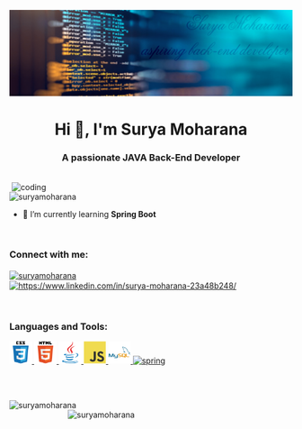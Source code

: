 ![logo](https://github.com/SuryAMoharana/SuryAMoharana/blob/main/GitHub_Banner.png)
<h1 align="center">Hi 👋, I'm Surya Moharana</h1>
<h3 align="center">A passionate JAVA Back-End Developer</h3>
<br>
<img align="right" alt="coding" width="500" src="https://r7q6w9z6.rocketcdn.me/career/wp-content/uploads/2020/03/full-stack-development.gif">

<p align="left"> <img src="https://komarev.com/ghpvc/?username=suryamoharana&label=Profile%20views&color=0e75b6&style=flat" alt="suryamoharana" /> </p>

- 🌱 I’m currently learning **Spring Boot**
<br>


<h3 align="left">Connect with me:</h3>
<p align="left">
<a href="https://twitter.com/SuryAMoharana" target="blank"><img align="center" src="https://raw.githubusercontent.com/rahuldkjain/github-profile-readme-generator/master/src/images/icons/Social/twitter.svg" alt="suryamoharana" height="30" width="40" /></a>
<a href="https://www.linkedin.com/in/surya-moharana-23a48b248/" target="blank"><img align="center" src="https://raw.githubusercontent.com/rahuldkjain/github-profile-readme-generator/master/src/images/icons/Social/linked-in-alt.svg" alt="https://www.linkedin.com/in/surya-moharana-23a48b248/" height="30" width="40" /></a>
<!-- <a href="https://www.leetcode.com/https://leetcode.com/suryachintu1994/" target="blank"><img align="center" src="https://raw.githubusercontent.com/rahuldkjain/github-profile-readme-generator/master/src/images/icons/Social/leet-code.svg" alt="https://leetcode.com/suryachintu1994/" height="30" width="40" /></a>
<a href="https://www.hackerearth.com/https://www.hackerrank.com/fp03_265" target="blank"><img align="center" src="https://raw.githubusercontent.com/rahuldkjain/github-profile-readme-generator/master/src/images/icons/Social/hackerearth.svg" alt="https://www.hackerrank.com/fp03_265" height="30" width="40" /></a> -->
</p>
<br>

<h3 align="left">Languages and Tools:</h3>
<p align="left"> <a href="https://www.w3schools.com/css/" target="_blank" rel="noreferrer"> <img src="https://raw.githubusercontent.com/devicons/devicon/master/icons/css3/css3-original-wordmark.svg" alt="css3" width="40" height="40"/> </a> <a href="https://www.w3.org/html/" target="_blank" rel="noreferrer"> <img src="https://raw.githubusercontent.com/devicons/devicon/master/icons/html5/html5-original-wordmark.svg" alt="html5" width="40" height="40"/> </a> <a href="https://www.java.com" target="_blank" rel="noreferrer"> <img src="https://raw.githubusercontent.com/devicons/devicon/master/icons/java/java-original.svg" alt="java" width="40" height="40"/> </a> <a href="https://developer.mozilla.org/en-US/docs/Web/JavaScript" target="_blank" rel="noreferrer"> <img src="https://raw.githubusercontent.com/devicons/devicon/master/icons/javascript/javascript-original.svg" alt="javascript" width="40" height="40"/> </a> <a href="https://www.mysql.com/" target="_blank" rel="noreferrer"> <img src="https://raw.githubusercontent.com/devicons/devicon/master/icons/mysql/mysql-original-wordmark.svg" alt="mysql" width="40" height="40"/> </a> <a href="https://spring.io/" target="_blank" rel="noreferrer"> <img src="https://www.vectorlogo.zone/logos/springio/springio-icon.svg" alt="spring" width="40" height="40"/> </a> </p>

<!-- <h3 align="left">Support:</h3>
<p><a href="https://www.buymeacoffee.com/https://www.buymeacoffee.com/SuryAMoharana"> <img align="left" src="https://cdn.buymeacoffee.com/buttons/v2/default-yellow.png" height="50" width="210" alt="https://www.buymeacoffee.com/SuryAMoharana" /></a></p><br><br><br><br> -->
<br>
<br>



<p><img align="left" width="400" src="https://github-readme-stats.vercel.app/api/top-langs?username=suryamoharana&show_icons=true&locale=en&layout=compact" alt="suryamoharana" /></p>

<p>&nbsp;<img align="right" width="400" src="https://github-readme-stats.vercel.app/api?username=suryamoharana&show_icons=true&locale=en" alt="suryamoharana" /></p>
